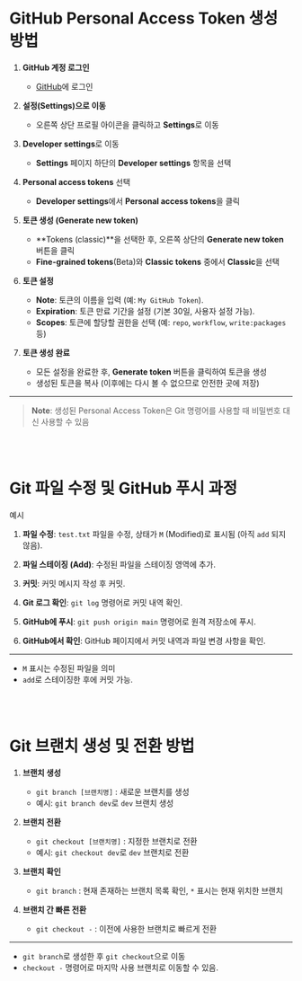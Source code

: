 # GitHub Personal Access Token 생성 방법

1. **GitHub 계정 로그인**
   - [GitHub](https://github.com/)에 로그인

2. **설정(Settings)으로 이동**
   - 오른쪽 상단 프로필 아이콘을 클릭하고 **Settings**로 이동

3. **Developer settings**로 이동
   - **Settings** 페이지 하단의 **Developer settings** 항목을 선택

4. **Personal access tokens** 선택
   - **Developer settings**에서 **Personal access tokens**을 클릭

5. **토큰 생성 (Generate new token)**
   - **Tokens (classic)**을 선택한 후, 오른쪽 상단의 **Generate new token** 버튼을 클릭
   - **Fine-grained tokens**(Beta)와 **Classic tokens** 중에서 **Classic**을 선택

6. **토큰 설정**
   - **Note**: 토큰의 이름을 입력 (예: `My GitHub Token`).
   - **Expiration**: 토큰 만료 기간을 설정 (기본 30일, 사용자 설정 가능).
   - **Scopes**: 토큰에 할당할 권한을 선택 (예: `repo`, `workflow`, `write:packages` 등)
   
7. **토큰 생성 완료**
   - 모든 설정을 완료한 후, **Generate token** 버튼을 클릭하여 토큰을 생성
   - 생성된 토큰을 복사 (이후에는 다시 볼 수 없으므로 안전한 곳에 저장)

---

> **Note**: 생성된 Personal Access Token은 Git 명령어를 사용할 때 비밀번호 대신 사용할 수 있음



<br>
<br>


# Git 파일 수정 및 GitHub 푸시 과정


예시
1. **파일 수정**: `test.txt` 파일을 수정, 상태가 `M` (Modified)로 표시됨 (아직 `add` 되지 않음).

2. **파일 스테이징 (Add)**: 수정된 파일을 스테이징 영역에 추가.

3. **커밋**: 커밋 메시지 작성 후 커밋.

4. **Git 로그 확인**: `git log` 명령어로 커밋 내역 확인.

5. **GitHub에 푸시**: `git push origin main` 명령어로 원격 저장소에 푸시.

6. **GitHub에서 확인**: GitHub 페이지에서 커밋 내역과 파일 변경 사항을 확인.

---

- `M` 표시는 수정된 파일을 의미
- `add`로 스테이징한 후에 커밋 가능.



<br>
<br>


# Git 브랜치 생성 및 전환 방법

1. **브랜치 생성**  
   - `git branch [브랜치명]` : 새로운 브랜치를 생성
   - 예시: `git branch dev`로 `dev` 브랜치 생성

2. **브랜치 전환**  
   - `git checkout [브랜치명]` : 지정한 브랜치로 전환
   - 예시: `git checkout dev`로 `dev` 브랜치로 전환

3. **브랜치 확인**  
   - `git branch` : 현재 존재하는 브랜치 목록 확인, `*` 표시는 현재 위치한 브랜치

4. **브랜치 간 빠른 전환**  
   - `git checkout -` : 이전에 사용한 브랜치로 빠르게 전환

---

- `git branch`로 생성한 후 `git checkout`으로 이동
- `checkout -` 명령어로 마지막 사용 브랜치로 이동할 수 있음.
